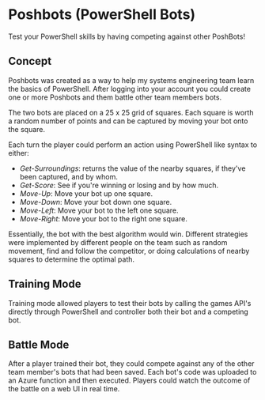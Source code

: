 # Poshbots (PowerShell Bots)
Test your PowerShell skills by having competing against other PoshBots!

## Concept
Poshbots was created as a way to help my systems engineering team learn the basics of PowerShell. After logging into your account you could create one or more Poshbots and them battle other team members bots.

The two bots are placed on a 25 x 25 grid of squares. Each square is worth a random number of points and can be captured by moving your bot onto the square. 

Each turn the player could perform an action using PowerShell like syntax to either:
- *Get-Surroundings*: returns the value of the nearby squares, if they've been captured, and by whom.
- *Get-Score*: See if you're winning or losing and by how much.
- *Move-Up*: Move your bot up one square.
- *Move-Down*: Move your bot down one square.
- *Move-Left*: Move your bot to the left one square.
- *Move-Right*: Move your bot to the right one square.

Essentially, the bot with the best algorithm would win. Different strategies were implemented by different people on the team such as random movement, find and follow the competitor, or doing calculations of nearby squares to determine the optimal path. 

## Training Mode
Training mode allowed players to test their bots by calling the games API's directly through PowerShell and controller both their bot and a competing bot.

## Battle Mode
After a player trained their bot, they could compete against any of the other team member's bots that had been saved. Each bot's code was uploaded to an Azure function and then executed. Players could watch the outcome of the battle on a web UI in real time.